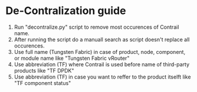 De-Contralization guide
=======================

1. Run "decontralize.py" script to remove most occurences of Contrail name.
1. After running the script do a manuall search as script doesn't replace all occurences.
1. Use full name (Tungsten Fabric) in case of product, node, component, or module name like "Tungsten Fabric vRouter"
1. Use abbreviation (TF) where Contrail is used before name of third-party products like "TF DPDK"
1. Use abbreviation (TF) in case you want to reffer to the product itselft like "TF component status"